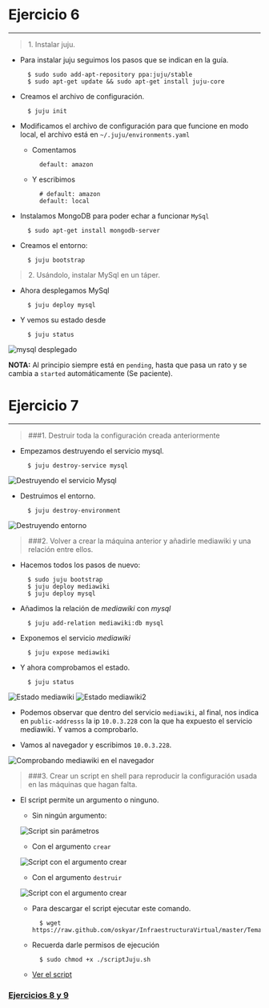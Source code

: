 # Ejercicio 6
-------------

> 1\. Instalar juju.

- Para instalar juju seguimos los pasos que se indican en la guía.

		$ sudo sudo add-apt-repository ppa:juju/stable
		$ sudo apt-get update && sudo apt-get install juju-core

- Creamos el archivo de configuración.

		$ juju init

- Modificamos el archivo de configuración para que funcione en modo local, el  archivo está en `~/.juju/environments.yaml` 

	+ Comentamos

			default: amazon

	+ Y escribimos

			# default: amazon
			default: local

- Instalamos MongoDB para poder echar a funcionar `MySql`

		$ sudo apt-get install mongodb-server

- Creamos el entorno:

		$ juju bootstrap


> 2\. Usándolo, instalar MySql en un táper.

+ Ahora desplegamos MySql

		$ juju deploy mysql

+ Y vemos su estado desde 

		$ juju status

![mysql desplegado](https://raw.github.com/oskyar/InfraestructuraVirtual/master/Tema3/img/Ejercicio6-mysqlDesplegado.png)

**NOTA:** Al principio siempre está en `pending`, hasta que pasa un rato y se cambia a `started` automáticamente (Se paciente).

# Ejercicio 7
-------------

> ###1\. Destruir toda la configuración creada anteriormente

+ Empezamos destruyendo el servicio mysql.

		$ juju destroy-service mysql

![Destruyendo el servicio Mysql](https://raw.github.com/oskyar/InfraestructuraVirtual/master/Tema3/img/Ejercicio7-DestruyendoMysql.png)

+ Destruimos el entorno.

		$ juju destroy-environment

![Destruyendo entorno](https://raw.github.com/oskyar/InfraestructuraVirtual/master/Tema3/img/Ejercicio7-DestruyendoEntorno.png)

> ###2\. Volver a crear la máquina anterior y añadirle mediawiki y una relación entre ellos.

+ Hacemos todos los pasos de nuevo:

		$ sudo juju bootstrap
		$ juju deploy mediawiki
		$ juju deploy mysql

+ Añadimos la relación de *mediawiki* con *mysql*
		
		$ juju add-relation mediawiki:db mysql

+ Exponemos el servicio *mediawiki*

		$ juju expose mediawiki

+ Y ahora comprobamos el estado.

		$ juju status

![Estado mediawiki](https://raw.github.com/oskyar/InfraestructuraVirtual/master/Tema3/img/Ejercicio7-MediawikiDesplegado1.png)
![Estado mediawiki2](https://raw.github.com/oskyar/InfraestructuraVirtual/master/Tema3/img/Ejercicio7-MediawikiDesplegado2.png)

+ Podemos observar que dentro del servicio `mediawiki`, al final, nos indica en `public-addresss` la ip `10.0.3.228` con la que ha expuesto el servicio mediawiki. Y vamos a comprobarlo.

+ Vamos al navegador y escribimos `10.0.3.228`.

![Comprobando mediawiki en el navegador](https://raw.github.com/oskyar/InfraestructuraVirtual/master/Tema3/img/Ejercicio7-ComprobandoEnElNavegador.png)


> ###3\. Crear un script en shell para reproducir la configuración usada en las máquinas que hagan falta.

+ El script permite un argumento o ninguno.

	+ Sin ningún argumento:

	![Script sin parámetros](https://raw.github.com/oskyar/InfraestructuraVirtual/master/Tema3/img/Ejercicio7-3-ScriptSinParametros.png)

	+ Con el argumento `crear`

	![Script con el argumento crear](https://raw.github.com/oskyar/InfraestructuraVirtual/master/Tema3/img/Ejercicio7-3-ScriptConParametroCrear.png)

	+ Con el argumento `destruir`

	![Script con el argumento crear](https://raw.github.com/oskyar/InfraestructuraVirtual/master/Tema3/img/Ejercicio7-3-ScriptConParametroDestruir.png)

	+ Para descargar el script ejecutar este comando.

			$ wget https://raw.github.com/oskyar/InfraestructuraVirtual/master/Tema3/scriptJuju.sh

	+ Recuerda darle permisos de ejecución

			$ sudo chmod +x ./scriptJuju.sh

	+ [Ver el script](https://github.com/oskyar/InfraestructuraVirtual/blob/master/Tema3/scriptJuju.sh)


### [Ejercicios 8 y 9](https://github.com/oskyar/InfraestructuraVirtual/blob/master/Tema3/Ejercicios8y9.md)

